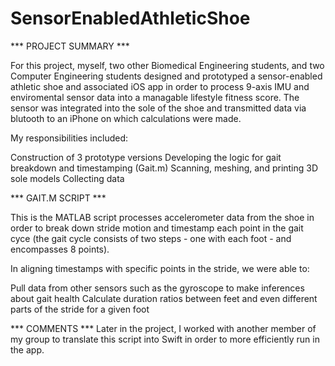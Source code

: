 # SensorEnabledAthleticShoe

*** PROJECT SUMMARY ***

For this project, myself, two other Biomedical Engineering students, and two Computer Engineering students designed and prototyped a sensor-enabled athletic shoe and associated iOS app in order to process 9-axis IMU and enviromental sensor data into a managable lifestyle fitness score. The sensor was integrated into the sole of the shoe and transmitted data via blutooth to an iPhone on which calculations were made.

My responsibilities included:

Construction of 3 prototype versions
Developing the logic for gait breakdown and timestamping (Gait.m)
Scanning, meshing, and printing 3D sole models
Collecting data

*** GAIT.M SCRIPT ***

This is the MATLAB script processes accelerometer data from the shoe in order to break down stride motion and timestamp each point in the gait cyce (the gait cycle consists of two steps - one with each foot - and encompasses 8 points). 

In aligning timestamps with specific points in the stride, we were able to:

Pull data from other sensors such as the gyroscope to make inferences about gait health
Calculate duration ratios between feet and even different parts of the stride for a given foot

*** COMMENTS ***
Later in the project, I worked with another member of my group to translate this script into Swift in order to more efficiently run in the app.
